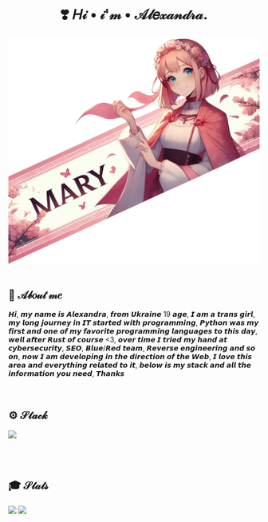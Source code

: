 <h1 align="center">❣️ 𝐻𝒾 • 𝒾'𝓂 • 𝒜𝓁𝑒𝓍𝒶𝓃𝒹𝓇𝒶.</h1>
<div>
  <img src="https://github.com/Mary064/Mary064/blob/main/headerorig.png">  
<div/>
<br>
<div>
  <h2>🌸 𝒜𝒷𝑜𝓊𝓉 𝓂𝑒</h2>
𝙃𝙞, 𝙢𝙮 𝙣𝙖𝙢𝙚 𝙞𝙨 𝘼𝙡𝙚𝙭𝙖𝙣𝙙𝙧𝙖, 𝙛𝙧𝙤𝙢 𝙐𝙠𝙧𝙖𝙞𝙣𝙚 19 𝙖𝙜𝙚, 𝙄 𝙖𝙢 𝙖 𝙩𝙧𝙖𝙣𝙨 𝙜𝙞𝙧𝙡, 𝙢𝙮 𝙡𝙤𝙣𝙜 𝙟𝙤𝙪𝙧𝙣𝙚𝙮 𝙞𝙣 𝙄𝙏 𝙨𝙩𝙖𝙧𝙩𝙚𝙙 𝙬𝙞𝙩𝙝 𝙥𝙧𝙤𝙜𝙧𝙖𝙢𝙢𝙞𝙣𝙜, 𝙋𝙮𝙩𝙝𝙤𝙣 𝙬𝙖𝙨 𝙢𝙮 𝙛𝙞𝙧𝙨𝙩 𝙖𝙣𝙙 𝙤𝙣𝙚 𝙤𝙛 𝙢𝙮 𝙛𝙖𝙫𝙤𝙧𝙞𝙩𝙚 𝙥𝙧𝙤𝙜𝙧𝙖𝙢𝙢𝙞𝙣𝙜 𝙡𝙖𝙣𝙜𝙪𝙖𝙜𝙚𝙨 𝙩𝙤 𝙩𝙝𝙞𝙨 𝙙𝙖𝙮, 𝙬𝙚𝙡𝙡 𝙖𝙛𝙩𝙚𝙧 𝙍𝙪𝙨𝙩 𝙤𝙛 𝙘𝙤𝙪𝙧𝙨𝙚 <3, 𝙤𝙫𝙚𝙧 𝙩𝙞𝙢𝙚 𝙄 𝙩𝙧𝙞𝙚𝙙 𝙢𝙮 𝙝𝙖𝙣𝙙 𝙖𝙩 𝙘𝙮𝙗𝙚𝙧𝙨𝙚𝙘𝙪𝙧𝙞𝙩𝙮, 𝙎𝙀𝙊, 𝘽𝙡𝙪𝙚/𝙍𝙚𝙙 𝙩𝙚𝙖𝙢, 𝙍𝙚𝙫𝙚𝙧𝙨𝙚 𝙚𝙣𝙜𝙞𝙣𝙚𝙚𝙧𝙞𝙣𝙜 𝙖𝙣𝙙 𝙨𝙤 𝙤𝙣, 𝙣𝙤𝙬 𝙄 𝙖𝙢 𝙙𝙚𝙫𝙚𝙡𝙤𝙥𝙞𝙣𝙜 𝙞𝙣 𝙩𝙝𝙚 𝙙𝙞𝙧𝙚𝙘𝙩𝙞𝙤𝙣 𝙤𝙛 𝙩𝙝𝙚 𝙒𝙚𝙗, 𝙄 𝙡𝙤𝙫𝙚 𝙩𝙝𝙞𝙨 𝙖𝙧𝙚𝙖 𝙖𝙣𝙙 𝙚𝙫𝙚𝙧𝙮𝙩𝙝𝙞𝙣𝙜 𝙧𝙚𝙡𝙖𝙩𝙚𝙙 𝙩𝙤 𝙞𝙩, 𝙗𝙚𝙡𝙤𝙬 𝙞𝙨 𝙢𝙮 𝙨𝙩𝙖𝙘𝙠 𝙖𝙣𝙙 𝙖𝙡𝙡 𝙩𝙝𝙚 𝙞𝙣𝙛𝙤𝙧𝙢𝙖𝙩𝙞𝙤𝙣 𝙮𝙤𝙪 𝙣𝙚𝙚𝙙, 𝙏𝙝𝙖𝙣𝙠𝙨
</div>
  <br>
    <br>

<div>
  <h2>⚙️ 𝒮𝓉𝒶𝒸𝓀</h2>
  <p>
  <a href="https://skillicons.dev">
    <img src="https://skillicons.dev/icons?i=html,css,js,ts,rust,c,python,robloxstudio,sass,git,react,bash,figma,linux,windows,kali,vscode,webstorm,pycharm,vite" />
  </a>
</p>
</div>
  <br>
    <br>
<div>
  <h2>🎓 𝒮𝓉𝒶𝓉𝓈</h2>
<div>
    <a>
     <img height=287 align="center" src="https://github-readme-stats.vercel.app/api/wakatime?username=Mary666/">
  </a>
<a>
  <img height=287 align="center" src="https://github-readme-stats.vercel.app/api/top-langs/?username=anuraghazra&layout=pie"/>
</a>
</div>
</div>
